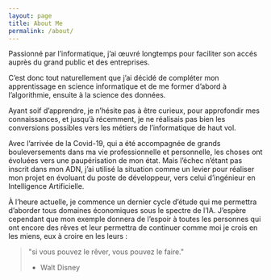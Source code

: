 ```yaml
---
layout: page
title: About Me
permalink: /about/
---
```


Passionné par l’informatique, j’ai œuvré longtemps pour faciliter son accés auprès du grand public et des entreprises.

C’est donc tout naturellement que j’ai décidé de compléter mon apprentissage en science informatique et de me former d’abord à l’algorithmie, ensuite à la science des données.

Ayant soif d’apprendre, je n’hésite pas à être curieux, pour approfondir mes connaissances, et jusqu’à récemment, je ne réalisais pas bien les conversions possibles vers les métiers de l’informatique de haut vol.

Avec l’arrivée de la Covid-19, qui a été accompagnée de grands bouleversements dans ma vie professionnelle et personnelle, les choses ont évoluées vers une paupérisation de mon état. Mais  l’échec n’étant pas inscrit dans mon ADN, j’ai utilisé la situation comme un levier pour réaliser mon projet en évoluant du poste de développeur, vers celui d’ingénieur en Intelligence Artificielle.

À l’heure actuelle, je commence un dernier cycle d’étude qui me permettra d’aborder tous domaines économiques sous le spectre de l’IA. J’espère cependant que mon exemple donnera de l’espoir à toutes les personnes qui ont encore des rêves et leur permettra de continuer comme moi je crois en les miens, eux à croire en les leurs : 
> "si vous pouvez le rêver, vous pouvez le faire."
> - Walt Disney
